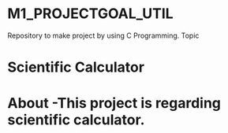 # M1_PROJECTGOAL_UTIL
Repository to make  project by using  C Programming.
Topic 
# Scientific Calculator 
# About -This project is regarding scientific calculator. 

